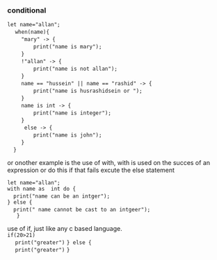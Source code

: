 

### conditional

`let name="allan";`<br>
 &emsp;  `when(name){`<br>
  &emsp; &emsp;`"mary" -> {`<br>
  &emsp; &emsp;&emsp;&emsp;`print("name is mary");`<br>
  &emsp; &emsp;`}`<br>
  &emsp; &emsp;`!"allan" -> {`<br>
    &emsp; &emsp;&emsp;&emsp;`print("name is not allan");`<br>
  &emsp; &emsp;`}`<br>
    &emsp; &emsp;`name == "hussein" || name == "rashid" -> {`<br>
    &emsp; &emsp;&emsp;&emsp;`print("name is husrashidsein or ");`<br>
  &emsp; &emsp;`}`<br>
    &emsp; &emsp;`name is int -> {`<br>
    &emsp; &emsp;&emsp;&emsp;`print("name is integer");`<br>
  &emsp; &emsp;`}`<br>
    &emsp; &emsp;` else -> {`<br>
    &emsp; &emsp;&emsp;&emsp;`print("name is john");`<br>
  &emsp; &emsp;`}`<br>
  &emsp;`}`<br>

or  onother example is the use of with, with is used on the succes of  an expression or do this if that fails excute the else statement 

`let name="allan";`<br>
`with name as  int do {`<br>
 &emsp;`print("name can be an intger");`<br>
`} else { `<br>
&emsp;`print(" name cannot be cast to an intgeer");`<br>
`   }`


use of if, just like any c based language.<br>
`if(20>21)`<br>
&emsp; `print("greater")`
`} else {`<br>
&emsp; `print("greater")`
`}`